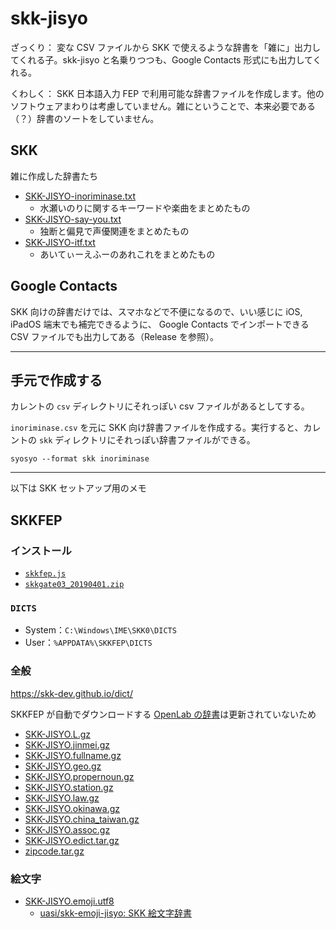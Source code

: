 # skk-jisyo

ざっくり：
変な CSV ファイルから SKK で使えるような辞書を「雑に」出力してくれる子。skk-jisyo と名乗りつつも、Google Contacts 形式にも出力してくれる。

くわしく：
SKK 日本語入力 FEP で利用可能な辞書ファイルを作成します。他のソフトウェアまわりは考慮していません。雑にということで、本来必要である（？）辞書のソートをしていません。

## SKK

雑に作成した辞書たち

- [SKK-JISYO-inoriminase.txt](https://github.com/sobadon/skk-jisyo/releases/latest/download/SKK-JISYO-inoriminase.txt)
    - 水瀬いのりに関するキーワードや楽曲をまとめたもの
- [SKK-JISYO-say-you.txt](https://github.com/sobadon/skk-jisyo/releases/latest/download/SKK-JISYO-say-you.txt)
    - 独断と偏見で声優関連をまとめたもの
- [SKK-JISYO-itf.txt](https://github.com/sobadon/skk-jisyo/releases/latest/download/SKK-JISYO-itf.txt)
    - あいてぃーえふーのあれこれをまとめたもの

## Google Contacts

SKK 向けの辞書だけでは、スマホなどで不便になるので、いい感じに iOS, iPadOS 端末でも補完できるように、 Google Contacts でインポートできる CSV ファイルでも出力してある（Release を参照）。

---

## 手元で作成する

カレントの `csv` ディレクトリにそれっぽい csv ファイルがあるとしてする。

`inoriminase.csv` を元に SKK 向け辞書ファイルを作成する。実行すると、カレントの `skk` ディレクトリにそれっぽい辞書ファイルができる。
```
syosyo --format skk inoriminase
```

---

以下は SKK セットアップ用のメモ

## SKKFEP

### インストール

- [`skkfep.js`](http://coexe.web.fc2.com/js/skkfep.js)
- [`skkgate03_20190401.zip`](http://coexe.web.fc2.com/skkgate03_20190401.zip)

### `DICTS`

- System：`C:\Windows\IME\SKK0\DICTS`
- User：`%APPDATA%\SKKFEP\DICTS`

### 全般
https://skk-dev.github.io/dict/

SKKFEP が自動でダウンロードする [OpenLab の辞書](http://openlab.ring.gr.jp/skk/skk/dic/)は更新されていないため

- [SKK-JISYO.L.gz](https://skk-dev.github.io/dict/SKK-JISYO.L.gz)
- [SKK-JISYO.jinmei.gz](https://skk-dev.github.io/dict/SKK-JISYO.jinmei.gz)
- [SKK-JISYO.fullname.gz](https://skk-dev.github.io/dict/SKK-JISYO.fullname.gz)
- [SKK-JISYO.geo.gz](https://skk-dev.github.io/dict/SKK-JISYO.geo.gz)
- [SKK-JISYO.propernoun.gz](https://skk-dev.github.io/dict/SKK-JISYO.propernoun.gz)
- [SKK-JISYO.station.gz](https://skk-dev.github.io/dict/SKK-JISYO.station.gz)
- [SKK-JISYO.law.gz](https://skk-dev.github.io/dict/SKK-JISYO.law.gz)
- [SKK-JISYO.okinawa.gz](https://skk-dev.github.io/dict/SKK-JISYO.okinawa.gz)
- [SKK-JISYO.china_taiwan.gz](https://skk-dev.github.io/dict/SKK-JISYO.china_taiwan.gz)
- [SKK-JISYO.assoc.gz](https://skk-dev.github.io/dict/SKK-JISYO.assoc.gz)
- [SKK-JISYO.edict.tar.gz](https://skk-dev.github.io/dict/SKK-JISYO.edict.tar.gz)
- [zipcode.tar.gz](https://skk-dev.github.io/dict/zipcode.tar.gz)

### 絵文字

- [SKK-JISYO.emoji.utf8](https://raw.githubusercontent.com/uasi/skk-emoji-jisyo/master/SKK-JISYO.emoji.utf8)
    - [uasi/skk-emoji-jisyo: SKK 絵文字辞書](https://github.com/uasi/skk-emoji-jisyo)
